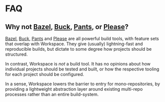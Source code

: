 # FAQ

## Why not [Bazel], [Buck], [Pants], or [Please]?

[Bazel](https://bazel.build/), [Buck](https://buck.build/), [Pants](https://www.pantsbuild.org/) and [Please](https://please.build/) are all powerful build tools, with feature sets that overlap with Workspace. They give (usually) lightning-fast and reproducible builds, but dictate to some degree how projects should be structured.

In contrast, Workspace is _not_ a build tool. It has no opinions about how individual projects should be tested and built, or how the respective tooling for each project should be configured.

In a sense, Workspace lowers the barrier to entry for mono-repositories, by providing a lightweight abstraction layer around existing multi-repo processes rather than an entire build-system.


[Bazel]: https://bazel.build/
[Buck]: https://buck.build/
[Pants]: https://www.pantsbuild.org/
[Please]: https://please.build/
